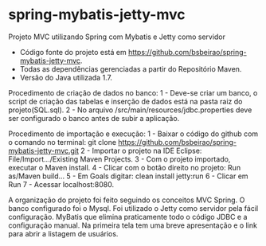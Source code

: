 # spring-mybatis-jetty-mvc
Projeto MVC utilizando Spring com Mybatis e Jetty como servidor

- Código fonte do projeto está em https://github.com/bsbeirao/spring-mybatis-jetty-mvc. 
- Todas as dependências gerenciadas a partir do Repositório Maven.
- Versão do Java utilizada 1.7.

Procedimento de criação de dados no banco:
1 - Deve-se criar um banco, o script de criação das tabelas e inserção de dados está na pasta raiz do projeto(SQL.sql).
2 - No arquivo /src/main/resources/jdbc.properties deve ser configurado o banco antes de subir a aplicação.

Procedimento de importação e execução:
1 - Baixar o código do github com o comando no terminal: git clone https://github.com/bsbeirao/spring-mybatis-jetty-mvc.git
2 - Importar o projeto na IDE Eclipse: File/Import.../Existing Maven Projects. 
3 - Com o projeto importado, executar o Maven install.
4 - Clicar com o botão direito no projeto: Run as/Maven build...
5 - Em Goals digitar: clean install jetty:run
6 - Clicar em Run
7 - Acessar localhost:8080.

A organização do projeto foi feito seguindo os conceitos MVC Spring. O banco configurado foi o Mysql. Foi utilizado o Jetty como servidor pela fácil configuração. MyBatis que elimina praticamente todo o código JDBC e a configuração manual. Na primeira tela tem uma breve apresentação e o link para abrir a listagem de usuários. 
